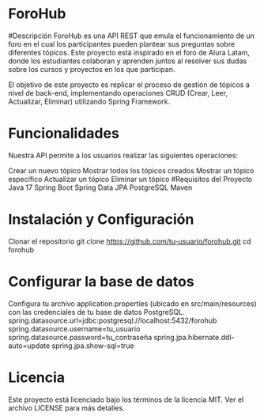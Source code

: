 # ForoHub
#Descripción
ForoHub es una API REST que emula el funcionamiento de un foro en el cual los participantes pueden plantear sus preguntas sobre diferentes tópicos. Este proyecto está inspirado en el foro de Alura Latam, donde los estudiantes colaboran y aprenden juntos al resolver sus dudas sobre los cursos y proyectos en los que participan.

El objetivo de este proyecto es replicar el proceso de gestión de tópicos a nivel de back-end, implementando operaciones CRUD (Crear, Leer, Actualizar, Eliminar) utilizando Spring Framework.

# Funcionalidades
Nuestra API permite a los usuarios realizar las siguientes operaciones:

Crear un nuevo tópico
Mostrar todos los tópicos creados
Mostrar un tópico específico
Actualizar un tópico
Eliminar un tópico
#Requisitos del Proyecto
Java 17
Spring Boot
Spring Data JPA
PostgreSQL
Maven

# Instalación y Configuración

Clonar el repositorio
git clone https://github.com/tu-usuario/forohub.git
cd forohub

# Configurar la base de datos

Configura tu archivo application.properties (ubicado en src/main/resources) con las credenciales de tu base de datos PostgreSQL.
spring.datasource.url=jdbc:postgresql://localhost:5432/forohub
spring.datasource.username=tu_usuario
spring.datasource.password=tu_contraseña
spring.jpa.hibernate.ddl-auto=update
spring.jpa.show-sql=true

# Licencia
Este proyecto está licenciado bajo los términos de la licencia MIT. Ver el archivo LICENSE para más detalles.
